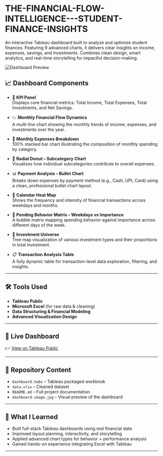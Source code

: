 # THE-FINANCIAL-FLOW-INTELLIGENCE---STUDENT-FINANCE-INSIGHTS
An interactive Tableau dashboard built to analyze and optimize student finances. Featuring 9 advanced charts, it delivers clear insights on income, expenses, savings, and investments. Combines clean design, smart analytics, and real-time storytelling for impactful decision-making.

![Dashboard Preview](https://drive.google.com/file/d/1ktLImvj2rzg9bVy6bJYK4otWaCR9Y9UY/view?usp=sharing)

## 📈 Dashboard Components

- 🧠 **KPI Panel**  
  Displays core financial metrics: Total Income, Total Expenses, Total Investments, and Net Savings.

- 📉 **Monthly Financial Flow Dynamics**  
  A multi-line chart showing the monthly trends of income, expenses, and investments over the year.

- 💸 **Monthly Expenses Breakdown**  
  100% stacked bar chart illustrating the composition of monthly spending by category.

- 🍩 **Radial Donut – Subcategory Chart**  
  Visualizes how individual subcategories contribute to overall expenses.

- 📊 **Payment Analysis – Bullet Chart**  
  Breaks down expenses by payment method (e.g., Cash, UPI, Card) using a clean, professional bullet chart layout.

- 📅 **Calendar Heat Map**  
  Shows the frequency and intensity of financial transactions across weekdays and months.

- 🧭 **Pending Behavior Matrix – Weekdays vs Importance**  
  A bubble matrix mapping spending behavior against importance across different days of the week.

- 🌳 **Investment Universe**  
  Tree map visualization of various investment types and their proportions in total investment.

- 📋 **Transaction Analysis Table**  
  A fully dynamic table for transaction-level data exploration, filtering, and insights.

---

## 🛠 Tools Used
- **Tableau Public**
- **Microsoft Excel** (for raw data & cleaning)
- **Data Structuring & Financial Modeling**
- **Advanced Visualization Design**

---

## 🔗 Live Dashboard
👉 [View on Tableau Public](https://public.tableau.com/views/THEFINANCIALFLOWINTELLIGENCE-STUDENTFINANCEINSIGHTS/THEFINANCIALFLOWINTELLIGENCEDASHBOARD?:language=en-US&:sid=&:redirect=auth&:display_count=n&:origin=viz_share_link)

---

## 📁 Repository Content
- `Dashboard.twbx` – Tableau packaged workbook
- `data.xlsx` – Cleaned dataset
- `README.md` – Full project documentation
- `dashboard-image.jpg` – Visual preview of the dashboard

---

## 🧠 What I Learned
- Built full-stack Tableau dashboards using real financial data  
- Improved layout planning, interactivity, and storytelling  
- Applied advanced chart types for behavior + performance analysis  
- Gained hands-on experience integrating Excel with Tableau  

---------

